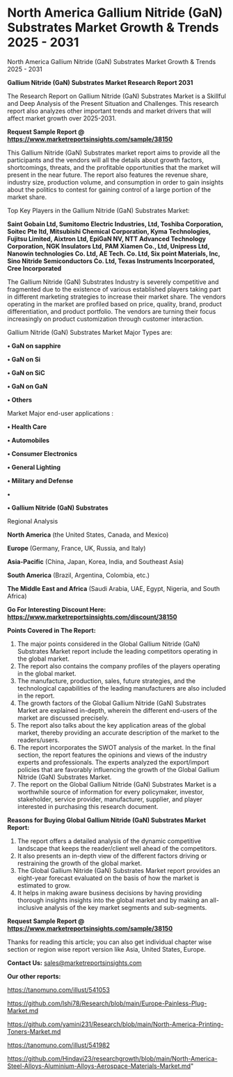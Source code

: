 # North America Gallium Nitride (GaN) Substrates Market Growth & Trends 2025 - 2031
North America Gallium Nitride (GaN) Substrates Market Growth & Trends 2025 - 2031

<strong>Gallium Nitride (GaN) Substrates Market Research Report 2031</strong>

The Research Report on Gallium Nitride (GaN) Substrates Market is a Skillful and Deep Analysis of the Present Situation and Challenges. This research report also analyzes other important trends and market drivers that will affect market growth over 2025-2031.

<strong>Request Sample Report @ <a href=https://www.marketreportsinsights.com/sample/38150>https://www.marketreportsinsights.com/sample/38150</a></strong>

This Gallium Nitride (GaN) Substrates market report aims to provide all the participants and the vendors will all the details about growth factors, shortcomings, threats, and the profitable opportunities that the market will present in the near future. The report also features the revenue share, industry size, production volume, and consumption in order to gain insights about the politics to contest for gaining control of a large portion of the market share.

Top Key Players in the Gallium Nitride (GaN) Substrates Market:

<strong>Saint Gobain Ltd, Sumitomo Electric Industries, Ltd, Toshiba Corporation, Soitec Pte ltd, Mitsubishi Chemical Corporation, Kyma Technologies, Fujitsu Limited, Aixtron Ltd, EpiGaN NV, NTT Advanced Technology Corporation, NGK Insulators Ltd, PAM Xiamen Co., Ltd, Unipress Ltd, Nanowin technologies Co. Ltd, AE Tech. Co. Ltd, Six point Materials, Inc, Sino Nitride Semiconductors Co. Ltd, Texas Instruments Incorporated, Cree Incorporated</strong>

The Gallium Nitride (GaN) Substrates Industry is severely competitive and fragmented due to the existence of various established players taking part in different marketing strategies to increase their market share. The vendors operating in the market are profiled based on price, quality, brand, product differentiation, and product portfolio. The vendors are turning their focus increasingly on product customization through customer interaction.

Gallium Nitride (GaN) Substrates Market Major Types are:

<strong>•  GaN on sapphire

•  GaN on Si

•  GaN on SiC

•  GaN on GaN

•  Others</strong>

Market Major end-user applications :

<strong>•  Health Care

•  Automobiles

•  Consumer Electronics

•  General Lighting

•  Military and Defense

•  

•  Gallium Nitride (GaN) Substrates</strong>

Regional Analysis

</u><strong><b>North America</b></strong> (the United States, Canada, and Mexico)

<strong><b>Europe </b></strong>(Germany, France, UK, Russia, and Italy)

<strong><b>Asia-Pacific</b></strong> (China, Japan, Korea, India, and Southeast Asia)

<strong><b>South America</b></strong> (Brazil, Argentina, Colombia, etc.)

<strong><b>The Middle East and Africa</b></strong> (Saudi Arabia, UAE, Egypt, Nigeria, and South Africa)

<strong>Go For Interesting Discount Here: <a href=https://www.marketreportsinsights.com/discount/38150>https://www.marketreportsinsights.com/discount/38150</a></strong>

<strong>Points Covered in The Report:</strong>
<ol>
  <li>The major points considered in the Global Gallium Nitride (GaN) Substrates Market report include the leading competitors operating in the global market.</li>
  <li>The report also contains the company profiles of the players operating in the global market.</li>
  <li>The manufacture, production, sales, future strategies, and the technological capabilities of the leading manufacturers are also included in the report.</li>
  <li>The growth factors of the Global Gallium Nitride (GaN) Substrates Market are explained in-depth, wherein the different end-users of the market are discussed precisely.</li>
  <li>The report also talks about the key application areas of the global market, thereby providing an accurate description of the market to the readers/users.</li>
  <li>The report incorporates the SWOT analysis of the market. In the final section, the report features the opinions and views of the industry experts and professionals. The experts analyzed the export/import policies that are favorably influencing the growth of the Global Gallium Nitride (GaN) Substrates Market.</li>
  <li>The report on the Global Gallium Nitride (GaN) Substrates Market is a worthwhile source of information for every policymaker, investor, stakeholder, service provider, manufacturer, supplier, and player interested in purchasing this research document.</li>
</ol>
<strong>Reasons for Buying Global Gallium Nitride (GaN) Substrates Market Report:</strong>

<ol>
  <li>The report offers a detailed analysis of the dynamic competitive landscape that keeps the reader/client well ahead of the competitors.</li>
  <li>It also presents an in-depth view of the different factors driving or restraining the growth of the global market.</li>
  <li>The Global Gallium Nitride (GaN) Substrates Market report provides an eight-year forecast evaluated on the basis of how the market is estimated to grow.</li>
  <li>It helps in making aware business decisions by having providing thorough insights insights into the global market and by making an all-inclusive analysis of the key market segments and sub-segments.</li>
</ol>
<strong>Request Sample Report @ <a href=https://www.marketreportsinsights.com/sample/38150>https://www.marketreportsinsights.com/sample/38150</a></strong>


Thanks for reading this article; you can also get individual chapter wise section or region wise report version like Asia, United States, Europe.

<strong>Contact Us:</strong>
sales@marketreportsinsights.com

<strong>Our other reports:</strong>

<a href=https://tanomuno.com/illust/541053>https://tanomuno.com/illust/541053</a>

<a href=https://github.com/Ishi78/Research/blob/main/Europe-Painless-Plug-Market.md>https://github.com/Ishi78/Research/blob/main/Europe-Painless-Plug-Market.md</a>

<a href=https://github.com/yamini231/Research/blob/main/North-America-Printing-Toners-Market.md>https://github.com/yamini231/Research/blob/main/North-America-Printing-Toners-Market.md</a>

<a href=https://tanomuno.com/illust/541982>https://tanomuno.com/illust/541982</a>

<a href=https://github.com/Hindavi23/researchgrowth/blob/main/North-America-Steel-Alloys-Aluminium-Alloys-Aerospace-Materials-Market.md>https://github.com/Hindavi23/researchgrowth/blob/main/North-America-Steel-Alloys-Aluminium-Alloys-Aerospace-Materials-Market.md</a>"
